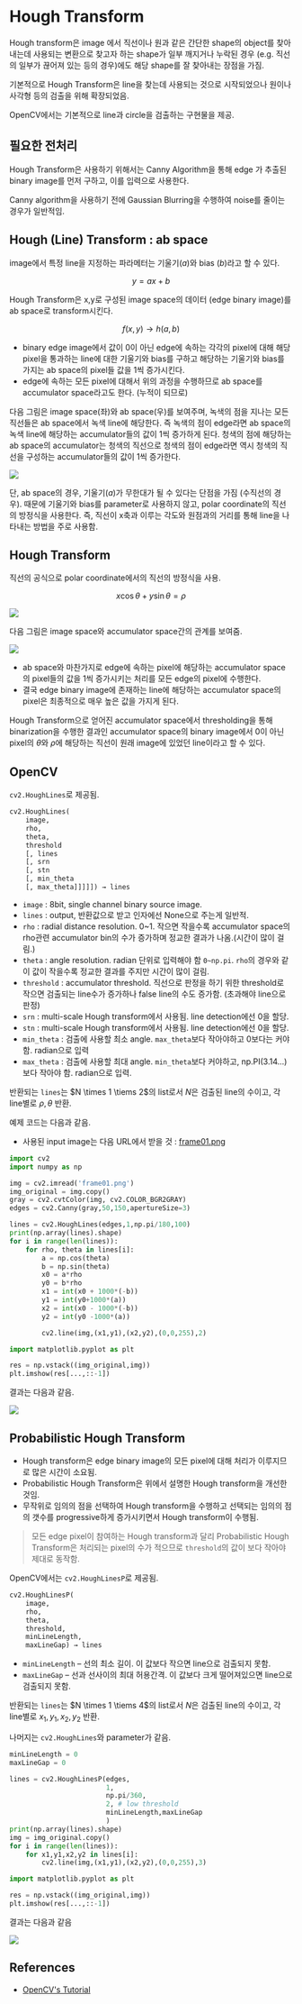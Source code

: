 # Hough Transform

Hough transform은 image 에서 직선이나 원과 같은 간단한 shape의 object를 찾아내는데 사용되는 변환으로 찾고자 하는 shape가 일부 깨지거나 누락된 경우 (e.g. 직선의 일부가 끊어져 있는 등의 경우)에도 해당 shape를 잘 찾아내는 장점을 가짐.

기본적으로 Hough Transform은 line을 찾는데 사용되는 것으로 시작되었으나 원이나 사각형 등의 검출을 위해 확장되었음.

OpenCV에서는 기본적으로 line과 circle을 검출하는 구현물을 제공.

## 필요한 전처리

Hough Transform은 사용하기 위해서는 Canny Algorithm을 통해 edge 가 추출된 binary image를 먼저 구하고, 이를 입력으로 사용한다.

Canny algorithm을 사용하기 전에 Gaussian Blurring을 수행하여 noise를 줄이는 경우가 일반적임.

## Hough (Line) Transform : ab space

image에서 특정 line을 지정하는 파라메터는 기울기($a$)와 bias ($b$)라고 할 수 있다. 

$$ y=ax+b $$

Hough Transform은 x,y로 구성된 image space의 데이터 (edge binary image)를 ab space로 transform시킨다.

$$ f(x,y) \rightarrow h(a,b)$$

* binary edge image에서 값이 0이 아닌 edge에 속하는 각각의 pixel에 대해 해당 pixel을 통과하는 line에 대한 기울기와 bias를 구하고 해당하는 기울기와 bias를 가지는 ab space의 pixel들 값을 1씩 증가시킨다. 
* edge에 속하는 모든 pixel에 대해서 위의 과정을 수행하므로 ab space를 accumulator space라고도 한다. (누적이 되므로)

다음 그림은 image space(좌)와 ab space(우)를 보여주며, 녹색의 점을 지나는 모든 직선들은 ab space에서 녹색 line에 해당한다. 즉 녹색의 점이 edge라면 ab space의 녹색 line에 해당하는 accumulator들의 값이 1씩 증가하게 된다. 청색의 점에 해당하는 ab space의 accumulator는 청색의 직선으로 청색의 점이 edge라면 역시 청색의 직선을 구성하는 accumulator들의 값이 1씩 증가한다.

![](../../img/ch02/hough_line_abspace.png)

단, ab space의 경우, 기울기($a$)가 무한대가 될 수 있다는 단점을 가짐 (수직선의 경우). 때문에 기울기와 bias를 parameter로 사용하지 않고, polar coordinate의 직선의 방정식을 사용한다. 즉, 직선이 x축과 이루는 각도와 원점과의 거리를 통해 line을 나타내는 방법을 주로 사용함.

## Hough Transform

직선의 공식으로 polar coordinate에서의 직선의 방정식을 사용.

$$x\cos\theta+y\sin\theta=\rho$$

![](../../img/ch02/hough_line_polar0.png)

다음 그림은 image space와 accumulator space간의 관계를 보여줌.

![](../../img/ch02/hough_line_polar.png)

* ab space와 마찬가지로 edge에 속하는 pixel에 해당하는 accumulator space의 pixel들의 값을 1씩 증가시키는 처리를 모든 edge의 pixel에 수행한다.
* 결국 edge binary image에 존재하는 line에 해당하는 accumulator space의 pixel은 최종적으로 매우 높은 값을 가지게 된다.

Hough Transform으로 얻어진 accumulator space에서 thresholding을 통해 binarization을 수행한 결과인 accumulator space의 binary image에서 0이 아닌 pixel의 $\theta$와 $\rho$에 해당하는 직선이 원래 image에 있었던 line이라고 할 수 있다.

## OpenCV

`cv2.HoughLines`로 제공됨.

```Python
cv2.HoughLines(
    image, 
    rho, 
    theta, 
    threshold
    [, lines
    [, srn
    [, stn
    [, min_theta
    [, max_theta]]]]]) → lines
```

* `image` : 8bit, single channel binary source image.
* `lines` : output, 반환값으로 받고 인자에선 None으로 주는게 일반적.
* `rho` : radial distance resolution. 0~1. 작으면 작을수록 accumulator space의 rho관련 accumulator bin의 수가 증가하며 정교한 결과가 나옴.(시간이 많이 걸림.)
* `theta` : angle resolution. radian 단위로 입력해야 함 `0~np.pi`. `rho`의 경우와 같이 값이 작을수록 정교한 결과를 주지만 시간이 많이 걸림.
* `threshold` : accumulator threshold. 직선으로 판정을 하기 위한 threshold로 작으면 검출되는 line수가 증가하나 false line의 수도 증가함. (초과해야 line으로 판정)
* `srn` : multi-scale Hough transform에서 사용됨. line detection에선 0을 할당.
* `stn` : multi-scale Hough transform에서 사용됨. line detection에선 0을 할당.
* `min_theta` : 검출에 사용할 최소 angle. `max_theta`보다 작아야하고 0보다는 커야함. radian으로 입력
* `max_theta` : 검출에 사용할 최대 angle. `min_theta`보다 커야하고, np.PI(3.14...)보다 작아야 함. radian으로 입력.

반환되는 `lines`는 $N \times 1 \tiems 2$의 list로서 $N$은 검출된 line의 수이고, 각 line별로 $\rho, \theta$ 반환. 

예제 코드는 다음과 같음.

* 사용된 input image는 다음 URL에서 받을 것 : [frame01.png](../../img/ch02/frame01.png)

```Python
import cv2
import numpy as np

img = cv2.imread('frame01.png')
img_original = img.copy()
gray = cv2.cvtColor(img, cv2.COLOR_BGR2GRAY)
edges = cv2.Canny(gray,50,150,apertureSize=3)

lines = cv2.HoughLines(edges,1,np.pi/180,100)
print(np.array(lines).shape)
for i in range(len(lines)):
    for rho, theta in lines[i]:
        a = np.cos(theta)
        b = np.sin(theta)
        x0 = a*rho
        y0 = b*rho
        x1 = int(x0 + 1000*(-b))
        y1 = int(y0+1000*(a))
        x2 = int(x0 - 1000*(-b))
        y2 = int(y0 -1000*(a))

        cv2.line(img,(x1,y1),(x2,y2),(0,0,255),2)

import matplotlib.pyplot as plt

res = np.vstack((img_original,img))
plt.imshow(res[...,::-1])
```

결과는 다음과 같음.

![](../../img/ch02/hough_line_result00.png)

## Probabilistic Hough Transform

* Hough transform은 edge binary image의 모든 pixel에 대해 처리가 이루지므로 많은 시간이 소요됨.
* Probabilistic Hough Transform은 위에서 설명한 Hough transform을 개선한 것임.
* 무작위로 임의의 점을 선택하여 Hough transform을 수행하고 선택되는 임의의 점의 갯수를 progressive하게 증가시키면서 Hough transform이 수행됨.

> 모든 edge pixel이 참여하는 Hough transform과 달리 Probabilistic Hough Transform은 처리되는 pixel의 수가 적으므로 `threshold`의 값이 보다 작아야 제대로 동작함.

OpenCV에서는 `cv2.HoughLinesP`로 제공됨.

```Python
cv2.HoughLinesP(
    image, 
    rho, 
    theta, 
    threshold, 
    minLineLength, 
    maxLineGap) → lines
```

* `minLineLength` – 선의 최소 길이. 이 값보다 작으면 line으로 검출되지 못함.
* `maxLineGap` – 선과 선사이의 최대 허용간격. 이 값보다 크게 떨어져있으면 line으로 검출되지 못함.

반환되는 `lines`는 $N \times 1 \tiems 4$의 list로서 $N$은 검출된 line의 수이고, 각 line별로 $x_1,y_1,x_2,y_2$ 반환. 


나머지는 `cv2.HoughLines`와 parameter가 같음.

```Python
minLineLength = 0
maxLineGap = 0

lines = cv2.HoughLinesP(edges,
                        1,
                        np.pi/360,
                        2, # low threshold
                        minLineLength,maxLineGap
                        )
print(np.array(lines).shape)
img = img_original.copy()
for i in range(len(lines)):
    for x1,y1,x2,y2 in lines[i]:
        cv2.line(img,(x1,y1),(x2,y2),(0,0,255),3)

import matplotlib.pyplot as plt

res = np.vstack((img_original,img))
plt.imshow(res[...,::-1])
```

결과는 다음과 같음

![](../../img/ch02/hough_line_result01.png)

## References

* [OpenCV's Tutorial](https://docs.opencv.org/4.x/d6/d10/tutorial_py_houghlines.html)

